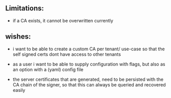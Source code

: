 ## Limitations:

- if a CA exists, it cannot be overwritten currently

## wishes:

- i want to be able to create a custom CA per tenant/ use-case so that the self signed certs dont have access to other tenants

- as a user i want to be able to supply configuration with flags, but also as an option with a (yaml) config file



- the server certificates that are generated, need to be persisted with the CA chain of the signer, so that this can always be queried and recovered easily
